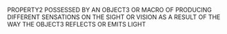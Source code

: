 PROPERTY2 POSSESSED BY AN OBJECT3 OR MACRO OF PRODUCING DIFFERENT SENSATIONS ON THE SIGHT OR VISION AS A RESULT OF THE WAY THE OBJECT3 REFLECTS OR EMITS LIGHT
